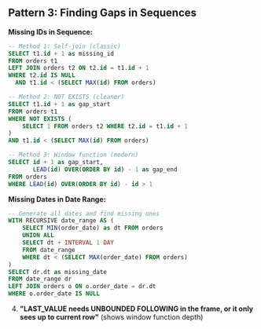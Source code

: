 ## Pattern 3: Finding Gaps in Sequences

**Missing IDs in Sequence:**
```sql
-- Method 1: Self-join (classic)
SELECT t1.id + 1 as missing_id
FROM orders t1
LEFT JOIN orders t2 ON t2.id = t1.id + 1
WHERE t2.id IS NULL
  AND t1.id < (SELECT MAX(id) FROM orders)

-- Method 2: NOT EXISTS (cleaner)
SELECT t1.id + 1 as gap_start
FROM orders t1
WHERE NOT EXISTS (
    SELECT 1 FROM orders t2 WHERE t2.id = t1.id + 1
)
AND t1.id < (SELECT MAX(id) FROM orders)

-- Method 3: Window function (modern)
SELECT id + 1 as gap_start,
       LEAD(id) OVER(ORDER BY id) - 1 as gap_end
FROM orders
WHERE LEAD(id) OVER(ORDER BY id) - id > 1
```

**Missing Dates in Date Range:**
```sql
-- Generate all dates and find missing ones
WITH RECURSIVE date_range AS (
    SELECT MIN(order_date) as dt FROM orders
    UNION ALL
    SELECT dt + INTERVAL 1 DAY
    FROM date_range
    WHERE dt < (SELECT MAX(order_date) FROM orders)
)
SELECT dr.dt as missing_date
FROM date_range dr
LEFT JOIN orders o ON o.order_date = dr.dt
WHERE o.order_date IS NULL
```


4. **"LAST_VALUE needs UNBOUNDED FOLLOWING in the frame, or it only sees up to current row"** (shows window function depth)
